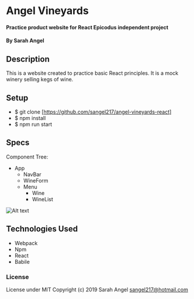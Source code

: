 # Angel Vineyards

#### Practice product website for React Epicodus independent project

#### By Sarah Angel 

## Description

This is a website created to practice basic React principles. It is a mock winery selling kegs of wine.

## Setup
* $ git clone [https://github.com/sangel217/angel-vineyards-react]
* $ npm install
* $ npm run start

## Specs
Component Tree:
* App
    * NavBar
    * WineForm
    * Menu
        * Wine
        * WineList
        
![Alt text](../src/assets/images/week1-react-project.jpg)

## Technologies Used
* Webpack
* Npm
* React
* Babile

### License
License under MIT
Copyright (c) 2019 Sarah Angel sangel217@hotmail.com

